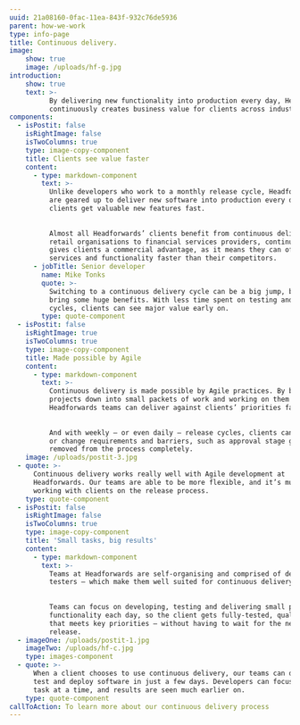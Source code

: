 ```yaml
---
uuid: 21a08160-0fac-11ea-843f-932c76de5936
parent: how-we-work
type: info-page
title: Continuous delivery.
image:
    show: true
    image: /uploads/hf-g.jpg
introduction:
    show: true
    text: >-
          By delivering new functionality into production every day, Headforwards
          continuously creates business value for clients across industries.
components:
  - isPostit: false
    isRightImage: false
    isTwoColumns: true
    type: image-copy-component
    title: Clients see value faster
    content:
      - type: markdown-component
        text: >-
          Unlike developers who work to a monthly release cycle, Headforwards teams
          are geared up to deliver new software into production every day – so
          clients get valuable new features fast.
    
    
          Almost all Headforwards’ clients benefit from continuous delivery. From
          retail organisations to financial services providers, continuous delivery
          gives clients a commercial advantage, as it means they can offer new
          services and functionality faster than their competitors.
      - jobTitle: Senior developer
        name: Mike Tonks
        quote: >-
          Switching to a continuous delivery cycle can be a big jump, but it can
          bring some huge benefits. With less time spent on testing and release
          cycles, clients can see major value early on.
        type: quote-component
  - isPostit: false
    isRightImage: true
    isTwoColumns: true
    type: image-copy-component
    title: Made possible by Agile
    content:
      - type: markdown-component
        text: >-
          Continuous delivery is made possible by Agile practices. By breaking
          projects down into small packets of work and working on them in sprints,
          Headforwards teams can deliver against clients’ priorities faster.
    
    
          And with weekly – or even daily – release cycles, clients can easily add
          or change requirements and barriers, such as approval stage gates, are
          removed from the process completely.
    image: /uploads/postit-3.jpg
  - quote: >-
      Continuous delivery works really well with Agile development at
      Headforwards. Our teams are able to be more flexible, and it’s much easier
      working with clients on the release process.
    type: quote-component
  - isPostit: false
    isRightImage: false
    isTwoColumns: true
    type: image-copy-component
    title: 'Small tasks, big results'
    content:
      - type: markdown-component
        text: >-
          Teams at Headforwards are self-organising and comprised of developers and
          testers – which make them well suited for continuous delivery.
    
    
          Teams can focus on developing, testing and delivering small pieces of
          functionality each day, so the client gets fully-tested, quality software
          that meets key priorities – without having to wait for the next monthly
          release.
  - imageOne: /uploads/postit-1.jpg
    imageTwo: /uploads/hf-c.jpg
    type: images-component
  - quote: >-
      When a client chooses to use continuous delivery, our teams can develop,
      test and deploy software in just a few days. Developers can focus on one
      task at a time, and results are seen much earlier on.
    type: quote-component
callToAction: To learn more about our continuous delivery process
---
```


